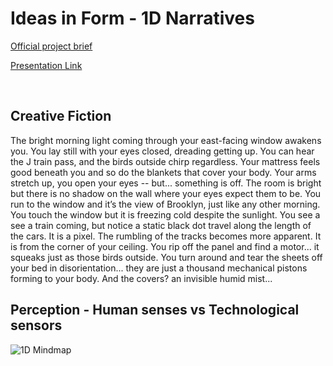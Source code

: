 # Ideas in Form - 1D Narratives
[Official project brief](https://docs.google.com/a/newschool.edu/document/d/1g2bfUFsO3ycpkBmhfYAV1vCq5iOH0ZaZ-rptcom11W8/edit?usp=sharing)

[Presentation Link](https://drive.google.com/open?id=1dOeIZNpiKHYRiCUe-K1DQp6rwh8b3YhH58c_8V3eFEw)

<br>

## Creative Fiction
The bright morning light coming through your east-facing window awakens you. You lay still with your eyes closed, dreading getting up. You can hear the J train pass, and the birds outside chirp regardless. Your mattress feels good beneath you and so do the blankets that cover your body. Your arms stretch up, you open your eyes -- but... something is off. The room is bright but there is no shadow on the wall where your eyes expect them to be. You run to the window and it’s the view of Brooklyn, just like any other morning. You touch the window but it is freezing cold despite the sunlight. You see a see a train coming, but notice a static black dot travel along the length of the cars. It is a pixel. The rumbling of the tracks becomes more apparent. It is from the corner of your ceiling. You rip off the panel and find a motor... it squeaks just as those birds outside. You turn around and tear the sheets off your bed in disorientation... they are just a thousand mechanical pistons forming to your body. And the covers? an invisible humid mist...



## Perception - Human senses vs Technological sensors
![1D Mindmap](https://github.com/jacqswu/mfadt-majorstudio-1/Assignments/images/1D_mindmap.jpg)